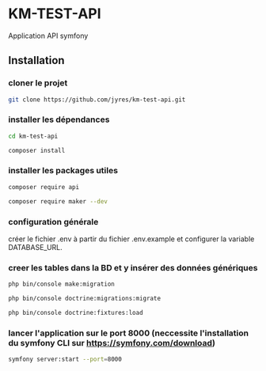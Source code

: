 # KM-TEST-API

Application API symfony


## Installation
### cloner le projet

```sh
git clone https://github.com/jyres/km-test-api.git

```

### installer les dépendances

```sh
cd km-test-api
```
```sh
composer install
```

### installer les packages utiles
```sh
composer require api
```
```sh
composer require maker --dev
```

### configuration générale

créer le fichier .env à partir du fichier .env.example et configurer la variable DATABASE_URL.

### creer les tables dans la BD et y insérer des données génériques

```sh
php bin/console make:migration
```
```sh
php bin/console doctrine:migrations:migrate
```
```sh
php bin/console doctrine:fixtures:load
```

### lancer l'application sur le port 8000 (neccessite l'installation du symfony CLI sur https://symfony.com/download)

```sh
symfony server:start --port=8000
```